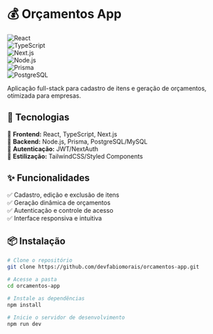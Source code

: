 # 💰 Orçamentos App  

![React](https://img.shields.io/badge/React-18.x-61DAFB?style=flat&logo=react&logoColor=white)  
![TypeScript](https://img.shields.io/badge/TypeScript-5.x-3178C6?style=flat&logo=typescript&logoColor=white)  
![Next.js](https://img.shields.io/badge/Next.js-14.x-000000?style=flat&logo=nextdotjs&logoColor=white)  
![Node.js](https://img.shields.io/badge/Node.js-20.x-339933?style=flat&logo=nodedotjs&logoColor=white)  
![Prisma](https://img.shields.io/badge/Prisma-5.x-2D3748?style=flat&logo=prisma&logoColor=white)  
![PostgreSQL](https://img.shields.io/badge/PostgreSQL-15.x-336791?style=flat&logo=postgresql&logoColor=white)  

Aplicação full-stack para cadastro de itens e geração de orçamentos, otimizada para empresas. 

## 🚀 Tecnologias  
🔹 **Frontend:** React, TypeScript, Next.js  
🔹 **Backend:** Node.js, Prisma, PostgreSQL/MySQL  
🔹 **Autenticação:** JWT/NextAuth  
🔹 **Estilização:** TailwindCSS/Styled Components  

## ✨ Funcionalidades  
✅ Cadastro, edição e exclusão de itens  
✅ Geração dinâmica de orçamentos  
✅ Autenticação e controle de acesso  
✅ Interface responsiva e intuitiva  

## 📦 Instalação  
```bash
# Clone o repositório
git clone https://github.com/devfabiomorais/orcamentos-app.git

# Acesse a pasta
cd orcamentos-app

# Instale as dependências
npm install

# Inicie o servidor de desenvolvimento
npm run dev
